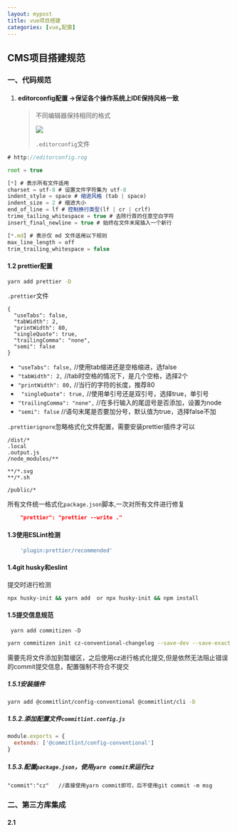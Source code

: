 ```yaml
---
layout: mypost
title: vue项目搭建
categories: [vue,配置]
---
```



## CMS项目搭建规范

### 一、代码规范

1. #### editorconfig配置  ->保证各个操作系统上IDE保持风格一致

   > 不同编辑器保持相同的格式
   >
   > ![](https://gitee.com/wenn0/picgo/raw/master/img/202211011530656.png)
   >
   > `.editorconfig`文件

```js
# http://editorconfig.rog

root = true

[*] # 表示所有文件适用
charset = utf-8 # 设置文件字符集为 utf-8
indent_style = space # 缩进风格 (tab | space)
indent_size = 2 # 缩进大小
end_of_line = lf # 控制换行类型(lf | cr | crlf)
trime_tailing_whitespace = true # 去除行首的任意空白字符
insert_final_newline = true # 始终在文件末尾插入一个新行

[*.md] # 表示仅 md 文件适用以下规则
max_line_length = off
trim_trailing_whitespace = false
```

#### 1.2 prettier配置

```bash
yarn add prettier -D
```

`.prettier`文件

```
{
  "useTabs": false,
  "tabWidth": 2,
  "printWidth": 80,
  "singleQuote": true,
  "trailingComma": "none",
  "semi": false
}
```

-   `"useTabs": false,`   //使用tab缩进还是空格缩进，选false
-  `"tabWidth": 2,`		//tab时空格的情况下，是几个空格，选择2个
-   `"printWidth": 80,`		//当行的字符的长度，推荐80
-  ` "singleQuote": true,`		//使用单引号还是双引号，选择true，单引号
-  `"trailingComma": "none",`		//在多行输入的尾逗号是否添加，设置为node
-   `"semi": false`			//语句末尾是否要加分号，默认值为true，选择false不加

`.prettierignore`忽略格式化文件配置，需要安装prettier插件才可以

```
/dist/*
.local
.output.js
/node_modules/**

**/*.svg
**/*.sh

/public/*

```

所有文件统一格式化`package.json`脚本,一次对所有文件进行修复

```json
    "prettier": "prettier --write ."
```

#### 1.3使用ESLint检测

```js
    'plugin:prettier/recommended'
```

#### 1.4git husky和eslint

提交时进行检测

```bash
npx husky-init && yarn add  or npx husky-init && npm install
```

#### 1.5提交信息规范

```
 yarn add commitizen -D
```

```bash
yarn commitizen init cz-conventional-changelog --save-dev --save-exact
```

需要先将文件添加到暂缓区，之后使用cz进行格式化提交,但是依然无法阻止错误的commit提交信息，配置强制不符合不提交

##### 1.5.1安装插件

```bash
yarn add @commitlint/config-conventional @commitlint/cli -D
```

##### 1.5.2.添加配置文件`commitlint.config.js`

```js
module.exports = {
  extends: ['@commitlint/config-conventional']
}
```

##### 1.5.3.配置`package.json`，使用`yarn commit`来运行cz

```
"commit":"cz"   //直接使用yarn commit即可，后不使用git commit -m msg
```

### 二、第三方库集成

#### 2.1